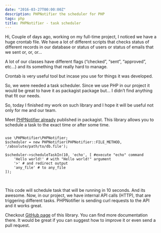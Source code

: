 ```yaml
---
date: "2016-03-27T00:00:00Z"
description: PHPNotifier the scheduler for PHP
tags: php
title: PHPNotifier - task scheduler
---
```

Hi,
Couple of days ago, working on my full-time project, I noticed we have a huge crontab file.
We have a lot of different scripts that checks status of different records in our database or status of users or status of emails that we sent or, or, or…

A lot of our classes have different flags (“checked”, “sent”, “approved”, etc…) and its something that really hard to manage.

Crontab is very useful tool but incase you use for things it was developed.

So, we were needed a task scheduler. Since we use PHP in our project it would be great to have it as packagist package but… I didn’t find anything that fit our needs.

So, today I finished my work on such library and I hope it will be useful not only for me and our team.

Meet [PHPNotifier already](https://github.com/KryDos/PHPNotifier) published in packagist.
This library allows you to schedule a task to the exact time or after some time.


```php?start_inline=1

use \PHPNotifier\PHPNotifier;
$scheduler = new PHPNotifier(PHPNotifier::FILE_METHOD, '/absolute/path/to/db.file');

$scheduler->scheduleTaskIn(10, 'echo', [ #execute "echo" command
	'Hello world!' # with "Hello world!" argument
	'>' # and redirect output
	'any_file' # to any_file
]);
```

<br/>

This code will schedule task that will be running in 10 seconds. And its awesome. Now, in our project, we have internal API calls (HTTP), that are triggering different tasks. PHPNotifier is sending curl requests to the API and it works great.

Checkout [GitHub page](https://github.com/KryDos/PHPNotifier) of this library. You can find more documentation there. It would be great if you can suggest how to improve it or even send a pull request.
